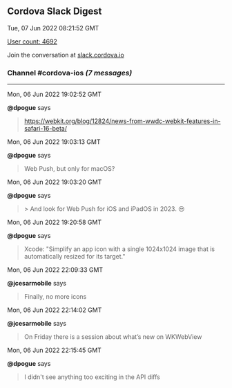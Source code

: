 ## Cordova Slack Digest
Tue, 07 Jun 2022 08:21:52 GMT

[User count: 4692](https://cordova.slack.com/)


Join the conversation at [slack.cordova.io](http://slack.cordova.io/)

### __Channel #cordova-ios__ _(7 messages)_
---

Mon, 06 Jun 2022 19:02:52 GMT

__@dpogue__ says 
> <https://webkit.org/blog/12824/news-from-wwdc-webkit-features-in-safari-16-beta/>
> 

Mon, 06 Jun 2022 19:03:13 GMT

__@dpogue__ says 
> Web Push, but only for macOS?
> 

Mon, 06 Jun 2022 19:03:20 GMT

__@dpogue__ says 
> &gt; And look for Web Push for iOS and iPadOS in 2023.
> 😒
> 

Mon, 06 Jun 2022 19:20:58 GMT

__@dpogue__ says 
> Xcode: "Simplify an app icon with a single 1024x1024 image that is automatically resized for its target."
> 

Mon, 06 Jun 2022 22:09:33 GMT

__@jcesarmobile__ says 
> Finally, no more icons
> 

Mon, 06 Jun 2022 22:14:02 GMT

__@jcesarmobile__ says 
> On Friday there is a session about what’s new on WKWebView 
> 

Mon, 06 Jun 2022 22:15:45 GMT

__@dpogue__ says 
> I didn't see anything too exciting in the API diffs
> 
